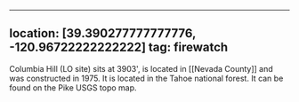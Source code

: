 
---
location: [39.390277777777776, -120.96722222222222]
tag: firewatch
---

Columbia Hill (LO site) sits at 3903', is located in [[Nevada County]] and was constructed in 1975. It is located in the Tahoe national forest. It can be found on the Pike USGS topo map.
